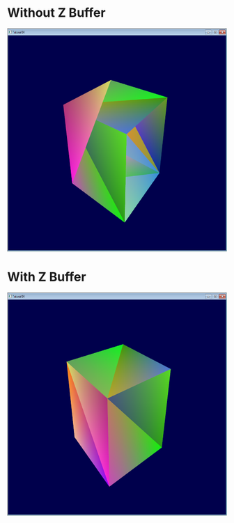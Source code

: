 # Without Z Buffer

<img src ="missing z buffer.png" width="512" height="512">

# With Z Buffer
<img src ="with z buffer.png" width="512" height="512">
